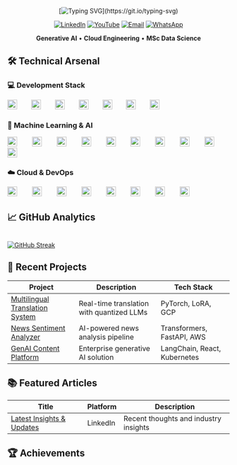 <div align="center">
  
[![Typing SVG](https://readme-typing-svg.demolab.com?font=Roboto+Mono&size=22&pause=1000&color=F7F7F7&width=435&lines=Hello%2C+World!+I'm+Arun+Roy.;Welcome+to+my+repository.)](https://git.io/typing-svg)

[![LinkedIn](https://img.shields.io/badge/LinkedIn-Profile-blue?logo=linkedin&logoColor=white&style=for-the-badge)](https://www.linkedin.com/in/aktheroy/)
[![YouTube](https://img.shields.io/badge/YouTube-Channel-red?logo=youtube&logoColor=white&style=for-the-badge)](https://www.youtube.com/@aktheroy)
[![Email](https://img.shields.io/badge/Email-Contact%20Me-critical?logo=gmail&logoColor=white&style=for-the-badge)](mailto:aktheroy@outlook.com)
[![WhatsApp](https://img.shields.io/badge/WhatsApp-Chat-green?logo=whatsapp&logoColor=white&style=for-the-badge)](https://wa.me/447407720200)

**Generative AI** • **Cloud Engineering** • **MSc Data Science** 

</div>

## 🛠️ Technical Arsenal
### 💻 Development Stack
<div align="left">
  <img src="https://skillicons.dev/icons?i=python" height="22" alt="python logo"  />
  <img width="24" />
  <img src="https://skillicons.dev/icons?i=r" height="22" alt="r logo"  />
  <img width="24" />
  <img src="https://skillicons.dev/icons?i=cpp" height="22" alt="cplusplus logo"  />
  <img width="24" />
  <img src="https://skillicons.dev/icons?i=html" height="22" alt="html5 logo"  />
  <img width="24" />
  <img src="https://skillicons.dev/icons?i=css" height="22" alt="css3 logo"  />
  <img width="24" />
  <img src="https://skillicons.dev/icons?i=javascript" height="22" alt="javascript logo"  />
  <img width="24" />
  <img src="https://skillicons.dev/icons?i=mysql" height="22" alt="mysql logo"  />
</div>

### 🤖 Machine Learning & AI
<div align="left">
  <img src="https://skillicons.dev/icons?i=numpy" height="22" alt="numpy logo"  />
  <img width="26" />
  <img src="https://skillicons.dev/icons?i=pytorch" height="22" alt="pytorch logo"  />
  <img width="26" />
  <img src="https://skillicons.dev/icons?i=tensorflow" height="22" alt="tensorflow logo"  />
  <img width="26" />
  <img src="https://skillicons.dev/icons?i=opencv" height="22" alt="opencv logo"  />
  <img width="26" />
  <img src="https://skillicons.dev/icons?i=sklearn" height="22" alt="scikit-learn logo"  />
  <img width="26" />
  <img src="https://skillicons.dev/icons?i=django" height="22" alt="django logo"  />
  <img width="26" />
  <img src="https://skillicons.dev/icons?i=flask" height="22" alt="flask logo"  />
  <img width="26" />
  <img src="https://skillicons.dev/icons?i=postman" height="22" alt="postman logo"  />
  <img width="26" />
  <img src="https://skillicons.dev/icons?i=vscode" height="22" alt="vscode logo"  />
  <img width="26" />
  <img src="https://skillicons.dev/icons?i=linux" height="22" alt="linux logo"  />
</div>

### ☁️ Cloud & DevOps
<div align="left">
  <img src="https://skillicons.dev/icons?i=aws" height="22" alt="amazonwebservices logo"  />
  <img width="26" />
  <img src="https://skillicons.dev/icons?i=gcp" height="22" alt="googlecloud logo"  />
  <img width="26" />
  <img src="https://skillicons.dev/icons?i=azure" height="22" alt="azure logo"  />
  <img width="26" />
  <img src="https://skillicons.dev/icons?i=terraform" height="22" alt="terraform logo"  />
  <img width="26" />
  <img src="https://skillicons.dev/icons?i=docker" height="22" alt="docker logo"  />
  <img width="26" />
  <img src="https://skillicons.dev/icons?i=kubernetes" height="22" alt="kubernetes logo"  />
  <img width="26" />
  <img src="https://skillicons.dev/icons?i=github" height="22" alt="github logo"  />
  <img width="26" />
  <img src="https://skillicons.dev/icons?i=git" height="22" alt="git logo"  />
</div>

## 📈 GitHub Analytics

<br clear="both">  
<a href="https://git.io/streak-stats"><img src="https://streak-stats.demolab.com?user=aktheroy&theme=meta-dark&border_radius=8&date_format=M%20j%5B%2C%20Y%5D&mode=weekly&hide_longest_streak=true" alt="GitHub Streak" /></a>
</div>

## 🚀 Recent Projects

| Project | Description | Tech Stack |
|---------|-------------|------------|
| [Multilingual Translation System](https://github.com/aktheroy/Multilingual_Translation) | Real-time translation with quantized LLMs | PyTorch, LoRA, GCP |
| [News Sentiment Analyzer](https://github.com/aktheroy/news-analyzer) | AI-powered news analysis pipeline | Transformers, FastAPI, AWS |
| [GenAI Content Platform](https://github.com/aktheroy/genai-platform) | Enterprise generative AI solution | LangChain, React, Kubernetes |

## 📚 Featured Articles

| Title | Platform | Description |
|-------|----------|-------------|
| [Latest Insights & Updates](https://www.linkedin.com/feed/update/urn:li:activity:7312481408176861187/) | LinkedIn | Recent thoughts and industry insights |


## 🏆 Achievements